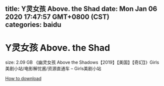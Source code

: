 
title: Y灵女孩 Above. the Shad
date: Mon Jan 06 2020 17:47:57 GMT+0800 (CST)    
categories: baidu
---

# Y灵女孩 Above. the Shad
size: 2.09 GB
 《幽灵女孩 Above the Shadows【2019】【美国】【奇幻】》Girls美剧小站/电影解忧酱/资源直通车 – Girls美剧小站
 

[How to download](https://bpcam.bemobtrk.com/go/2ceec3aa-1ca2-46d6-b9ff-aaa5c184517c?jno=1589)